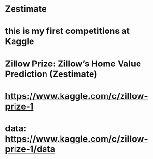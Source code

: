 # Zestimate

# this is my first competitions at Kaggle
# Zillow Prize: Zillow’s Home Value Prediction (Zestimate)
# https://www.kaggle.com/c/zillow-prize-1
# data: https://www.kaggle.com/c/zillow-prize-1/data

